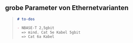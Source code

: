 ## grobe Parameter von Ethernetvarianten

> ```md
> # to-dos
>
> - NBASE-T 2,5gbit
>   => mind. Cat 5e Kabel 5gbit
>   => Cat 6a Kabel
> ```
